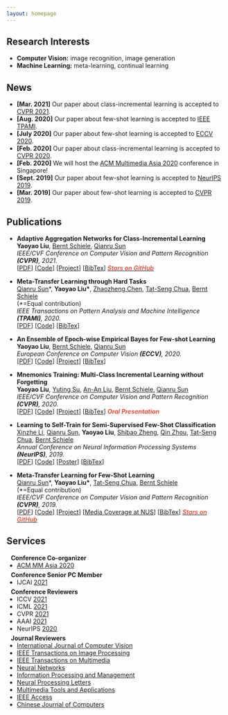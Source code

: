 ```yaml
---
layout: homepage
---
```


## Research Interests

- **Computer Vision:** image recognition, image generation
- **Machine Learning:** meta-learning, continual learning

## News

- **[Mar. 2021]** Our paper about class-incremental learning is accepted to [CVPR 2021](http://cvpr2021.thecvf.com/).
- **[Aug. 2020]** Our paper about few-shot learning is accepted to [IEEE TPAMI](https://www.computer.org/csdl/journal/tp).
- **[July 2020]** Our paper about few-shot learning is accepted to [ECCV 2020](https://eccv2020.eu/).
- **[Feb. 2020]** Our paper about class-incremental learning is accepted to [CVPR 2020](http://cvpr2020.thecvf.com/).
- **[Feb. 2020]** We will host the [ACM Multimedia Asia 2020](https://mmasia2020.org/) conference in Singapore!
- **[Sept. 2019]** Our paper about few-shot learning is accepted to [NeurIPS 2019](https://nips.cc/Conferences/2019).
- **[Mar. 2019]** Our paper about few-shot learning is accepted to [CVPR 2019](http://cvpr2019.thecvf.com/).

## Publications

- **Adaptive Aggregation Networks for Class-Incremental Learning**
  <br>
  **Yaoyao Liu**, [Bernt Schiele](https://www.mpi-inf.mpg.de/departments/computer-vision-and-multimodal-computing/people/bernt-schiele/), [Qianru Sun](https://qianrusun1015.github.io/)
  <br>
  *IEEE/CVF Conference on Computer Vision and Pattern Recognition **(CVPR)**, 2021.*
  <br> 
  [[PDF](https://arxiv.org/pdf/2010.05063.pdf)] [[Code](https://github.com/yaoyao-liu/class-incremental-learning/tree/main/adaptive-aggregation-networks)] [[Project](https://class-il.mpi-inf.mpg.de/)] [[BibTex](https://yyliu.net/BibTex/CVPR21.txt)]
  <a href="https://github.com/yaoyao-liu/class-incremental-learning/tree/main/adaptive-aggregation-networks" target="_blank" rel="noopener"><strong><i style="color:#e74d3c; font-weight:600" id="githubstars_manets"></i><i style="color:#e74d3c; font-weight:600"> Stars on GitHub</i></strong></a>
  <script>
  githubStars("yaoyao-liu/class-incremental-learning", function(stars) {
  var startext = document.getElementById("githubstars_manets");
        startext.innerHTML=stars;
  });
  </script>

- **Meta-Transfer Learning through Hard Tasks**
  <br>
  [Qianru Sun](https://qianrusun1015.github.io/)\*, **Yaoyao Liu\***, [Zhaozheng Chen](https://zhaozhengchen.github.io/), [Tat-Seng Chua](https://www.chuatatseng.com/), [Bernt Schiele](https://www.mpi-inf.mpg.de/departments/computer-vision-and-multimodal-computing/people/bernt-schiele/)
  <br>
  (\*=Equal contribution)
  <br>
  *IEEE Transactions on Pattern Analysis and Machine Intelligence **(TPAMI)**, 2020.*
  <br> 
  [[PDF](https://ieeexplore.ieee.org/document/9173698)]  [[Code](https://github.com/yaoyao-liu/meta-transfer-learning)] [[BibTex](./BibTex/TPAMI20.txt)]

- **An Ensemble of Epoch-wise Empirical Bayes for Few-shot Learning**
  <br>
  **Yaoyao Liu**, [Bernt Schiele](https://www.mpi-inf.mpg.de/departments/computer-vision-and-multimodal-computing/people/bernt-schiele/), [Qianru Sun](https://qianrusun1015.github.io/)
  <br>
  *European Conference on Computer Vision **(ECCV)**, 2020.*
  <br> 
  [[PDF](http://www.ecva.net/papers/eccv_2020/papers_ECCV/papers/123610392.pdf)] [[Code](https://gitlab.mpi-klsb.mpg.de/yaoyaoliu/e3bm)] [[Project](https://e3bm.yyliu.net/)] [[BibTex](./BibTex/ECCV20.txt)]

- **Mnemonics Training: Multi-Class Incremental Learning without Forgetting**
  <br>
  **Yaoyao Liu**, [Yuting Su](https://www.iti-tju.org/#/people/suyutingEnglish), [An-An Liu](https://www.iti-tju.org/#/people/liuananEnglish), [Bernt Schiele](https://www.mpi-inf.mpg.de/departments/computer-vision-and-multimodal-computing/people/bernt-schiele/), [Qianru Sun](https://qianrusun1015.github.io/)
  <br>
  *IEEE/CVF Conference on Computer Vision and Pattern Recognition **(CVPR)**, 2020.*
  <br>
  [[PDF](https://arxiv.org/pdf/2002.10211.pdf)] [[Code](https://github.com/yaoyao-liu/mnemonics)] [[Project](https://class-il.mpi-inf.mpg.de/mnemonics/)] [[BibTex](./BibTex/CVPR20.txt)] <strong><i style="color:#e74d3c">Oral Presentation</i></strong>


- **Learning to Self-Train for Semi-Supervised Few-Shot Classification**
  <br>
  [Xinzhe Li](https://openreview.net/profile?id=~Xinzhe_Li1), [Qianru Sun](https://qianrusun1015.github.io/), **Yaoyao Liu**, [Shibao Zheng](https://icne.sjtu.edu.cn/info/1045/1059.htm), [Qin Zhou](https://scholar.google.com/citations?user=LtWsD3QAAAAJ&hl=en), [Tat-Seng Chua](https://www.chuatatseng.com/), [Bernt Schiele](https://www.mpi-inf.mpg.de/departments/computer-vision-and-multimodal-computing/people/bernt-schiele/)
  <br>
  *Annual Conference on Neural Information Processing Systems **(NeurIPS)**, 2019.*
  <br>
  [[PDF](http://papers.nips.cc/paper/9216-learning-to-self-train-for-semi-supervised-few-shot-classification.pdf)] [[Code](https://github.com/xinzheli1217/learning-to-self-train)] [[Poster](https://people.mpi-inf.mpg.de/~yaliu/files/learning-to-self-train-poster.pdf)] [[BibTex](./BibTex/NeurIPS19.txt)]

- **Meta-Transfer Learning for Few-Shot Learning**
  <br>
  [Qianru Sun](https://qianrusun1015.github.io/)\*, **Yaoyao Liu\***, [Tat-Seng Chua](https://www.chuatatseng.com/), [Bernt Schiele](https://www.mpi-inf.mpg.de/departments/computer-vision-and-multimodal-computing/people/bernt-schiele/)
  <br>
  (\*=Equal contribution)
  <br>
  *IEEE/CVF Conference on Computer Vision and Pattern Recognition **(CVPR)**, 2019.*
  <br>
  [[PDF](http://openaccess.thecvf.com/content_CVPR_2019/papers/Sun_Meta-Transfer_Learning_for_Few-Shot_Learning_CVPR_2019_paper.pdf)] [[Code](https://github.com/yaoyao-liu/meta-transfer-learning)] [[Project](https://mtl.yyliu.net/)] [[Media Coverage at NUS](https://www.comp.nus.edu.sg/news/features/2019-cvpr-research/)] [[BibTex](./BibTex/CVPR19.txt)]
  <a href="https://github.com/yaoyao-liu/meta-transfer-learning" target="_blank" rel="noopener"><strong><i style="color:#e74d3c; font-weight:600" id="githubstars_mtl"></i><i style="color:#e74d3c; font-weight:600"> Stars on GitHub</i></strong></a>
  <script>
  githubStars("yaoyao-liu/meta-transfer-learning", function(stars) {
  var startext = document.getElementById("githubstars_mtl");
        startext.innerHTML=stars;
  });
  </script>

<!--
## Selected Talks

- **Annotation-Efficient Learning: Class-Incremental Learning and Few-Shot Learning**
  <br>
  School of Information Systems, Singapore Management University (Online) 
  <br>
  Singapore, September 2020 [[Slides](./files/annotation-efficient-learning.pdf)]

- **Mnemonics Training: Multi-Class Incremental Learning without Forgetting**
  <br>
  CVPR Oral Presentation (Online) 
  <br>
  Seattle, WA, United States, June 2020 [[Video](https://youtu.be/nATUgAiaaCs)]

- **Learning to Self-Train for Semi-Supervised Few-Shot Classification**
  <br>
  NeurIPS Official Meetups
  <br>
  Beijing, China, December 2019 [[Slides](./files/learning-to-self-train-slides.pdf)]

- **Multi-Class Incremental Learning**
  <br>
  School of Computer Science and Engineering, Nanyang Technological University
  <br>
  Singapore, July 2019 [[Slides](./files/multi-class-incremental-learning.pdf)]

- **Meta-Transfer Learning for Few-Shot Learning**
  <br>
  School of Computing, National University of Singapore
  <br>
  Singapore, April 2019 [[Slides](./files/meta-transfer-learning-slides.pdf)]
-->

## Services

<h4 style="margin:0 10px 0;">Conference Co-organizer</h4>

<ul style="margin:0 0 5px;">
  <li><a href="https://mmasia2020.org/"><autocolor>ACM MM Asia 2020</autocolor></a></li>
</ul>

<!--
<h4 style="margin:0 10px 0;">Conference Volunteers</h4>

<ul style="margin:0 0 5px;">
  <li><a href="https://aaai.org/Conferences/AAAI-21/"><autocolor>AAAI 2021</autocolor></a></li>
  <li><a href="https://neurips.cc/Conferences/2020"><autocolor>NeurIPS 2020</autocolor></a></li>
</ul>
-->

<h4 style="margin:0 10px 0;">Conference Senior PC Member</h4>

<ul style="margin:0 0 5px;">
  <li>IJCAI <a href="https://ijcai-21.org/"><autocolor>2021</autocolor></a></li>
</ul>

<h4 style="margin:0 10px 0;">Conference Reviewers</h4>

<ul style="margin:0 0 5px;">
  <li>ICCV <a href="http://iccv2021.thecvf.com/"><autocolor>2021</autocolor></a></li>
  <li>ICML <a href="https://icml.cc/Conferences/2021"><autocolor>2021</autocolor></a></li>
  <li>CVPR <a href="http://cvpr2021.thecvf.com/"><autocolor>2021</autocolor></a></li>
  <li>AAAI <a href="https://aaai.org/Conferences/AAAI-21/"><autocolor>2021</autocolor></a></li>
  <li>NeurIPS <a href="https://neurips.cc/Conferences/2020"><autocolor>2020</autocolor></a></li>
</ul>

<h4 style="margin:0 10px 0;">Journal Reviewers</h4>

<ul style="margin:0 0 5px;">
  <li><a href="https://www.springer.com/journal/11263"><autocolor>International Journal of Computer Vision</autocolor></a></li>
  <li><a href="https://signalprocessingsociety.org/publications-resources/ieee-transactions-image-processing"><autocolor>IEEE Transactions on Image Processing</autocolor></a></li>
  <li><a href="https://signalprocessingsociety.org/publications-resources/ieee-transactions-multimedia"><autocolor>IEEE Transactions on Multimedia</autocolor></a></li>
  <li><a href="https://www.journals.elsevier.com/neural-networks"><autocolor>Neural Networks</autocolor></a></li>
  <li><a href="https://www.journals.elsevier.com/information-processing-and-management"><autocolor>Information Processing and Management</autocolor></a></li>
  <li><a href="https://www.springer.com/journal/11063"><autocolor>Neural Processing Letters</autocolor></a></li>
  <li><a href="https://link.springer.com/journal/11042"><autocolor>Multimedia Tools and Applications</autocolor></a></li>
  <li><a href="https://ieeeaccess.ieee.org/"><autocolor>IEEE Access</autocolor></a></li>
  <li><a href="http://cjc.ict.ac.cn/"><autocolor>Chinese Journal of Computers</autocolor></a></li>
</ul>
